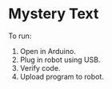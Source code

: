 # Mystery Text

To run:

1. Open in Arduino.
1. Plug in robot using USB.
1. Verify code.
1. Upload program to robot.